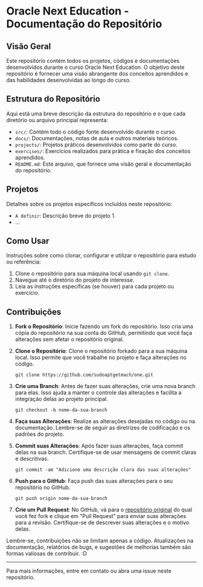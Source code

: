 # Oracle Next Education - Documentação do Repositório

## Visão Geral

Este repositório contém todos os projetos, códigos e documentações desenvolvidos durante o curso Oracle Next Education. O objetivo deste repositório é fornecer uma visão abrangente dos conceitos aprendidos e das habilidades desenvolvidas ao longo do curso.

## Estrutura do Repositório

Aqui está uma breve descrição da estrutura do repositório e o que cada diretório ou arquivo principal representa:

- `src/`: Contém todo o código fonte desenvolvido durante o curso.
- `docs/`: Documentações, notas de aula e outros materiais teóricos.
- `projects/`: Projetos práticos desenvolvidos como parte do curso.
- `exercises/`: Exercícios realizados para prática e fixação dos conceitos aprendidos.
- `README.md`: Este arquivo, que fornece uma visão geral e documentação do repositório.

## Projetos

Detalhes sobre os projetos específicos incluídos neste repositório:

- `A definir`: Descrição breve do projeto 1.
- ...

## Como Usar

Instruções sobre como clonar, configurar e utilizar o repositório para estudo ou referência:

1. Clone o repositório para sua máquina local usando `git clone`.
2. Navegue até o diretório do projeto de interesse.
3. Leia as instruções específicas (se houver) para cada projeto ou exercício.

## Contribuições

1. **Fork o Repositório**: Inicie fazendo um fork do repositório. Isso cria uma cópia do repositório na sua conta do GitHub, permitindo que você faça alterações sem afetar o repositório original.

2. **Clone o Repositório**: Clone o repositório forkado para a sua máquina local. Isso permite que você trabalhe no projeto e faça alterações no código.

    ```
    git clone https://github.com/sudoaptgetmach/one.git
    ```

3. **Crie uma Branch**: Antes de fazer suas alterações, crie uma nova branch para elas. Isso ajuda a manter o controle das alterações e facilita a integração delas ao projeto principal.

    ```
    git checkout -b nome-da-sua-branch
    ```

4. **Faça suas Alterações**: Realize as alterações desejadas no código ou na documentação. Lembre-se de seguir as diretrizes de codificação e os padrões do projeto.

5. **Commit suas Alterações**: Após fazer suas alterações, faça commit delas na sua branch. Certifique-se de usar mensagens de commit claras e descritivas.

    ```
    git commit -am "Adicione uma descrição clara das suas alterações"
    ```

6. **Push para o GitHub**: Faça push das suas alterações para o seu repositório no GitHub.

    ```
    git push origin nome-da-sua-branch
    ```

7. **Crie um Pull Request**: No GitHub, vá para o [repositório original](https://github.com/sudoaptgetmach/one/) do qual você fez fork e clique em "Pull Request" para enviar suas alterações para a revisão. Certifique-se de descrever suas alterações e o motivo delas.

Lembre-se, contribuições não se limitam apenas a código. Atualizações na documentação, relatórios de bugs, e sugestões de melhorias também são formas valiosas de contribuir. :D

---

Para mais informações, entre em contato ou abra uma issue neste repositório.
